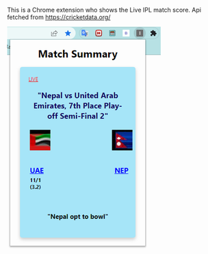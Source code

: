 This is a Chrome extension who shows the Live IPL match score.
Api fetched from https://cricketdata.org/

<img src = "ipl.png">